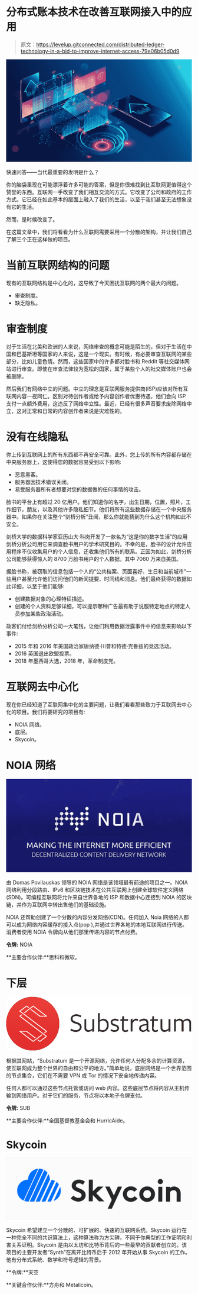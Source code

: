 # 分布式账本技术在改善互联网接入中的应用

> 原文：<https://levelup.gitconnected.com/distributed-ledger-technology-in-a-bid-to-improve-internet-access-79e06b05d0d9>

![](img/e214ae975a6836e942b9d0b29481bae3.png)

快速问答——当代最重要的发明是什么？

你的脑袋里现在可能漂浮着许多可能的答案，但是你很难找到比互联网更值得这个赞誉的东西。互联网一手改变了我们相互交流的方式。它改变了公司和政府的工作方式。它已经在如此基本的层面上融入了我们的生活，以至于我们甚至无法想象没有它的生活。

然而，是时候改变了。

在这篇文章中，我们将看看为什么互联网需要采用一个分散的架构，并让我们自己了解三个正在这样做的项目。

# 当前互联网结构的问题

现有的互联网结构是中心化的，这导致了今天困扰互联网的两个最大的问题。

*   审查制度。
*   缺乏隐私。

# 审查制度

对于生活在北美和欧洲的人来说，网络审查的概念可能是陌生的，但对于生活在中国和巴基斯坦等国家的人来说，这是一个现实。有时候，有必要审查互联网的某些部分，比如儿童色情。然而，这些国家中的许多都对脸书和 Reddit 等社交媒体网站进行审查。即使在审查法律较为宽松的国家，属于某些个人的社交媒体账户也会被删除。

然后我们有网络中立的问题。中立的理念是互联网服务提供商(ISP)应该对所有互联网内容一视同仁。区别对待创作者或给予内容创作者优惠待遇，他们会向 ISP 支付一点额外费用，这违反了网络中立性。最近，已经有很多声音要求废除网络中立，这对正常和日常的内容创作者来说是灾难性的。

# 没有在线隐私

你上传到互联网上的所有东西都不再安全可靠。此外，您上传的所有内容都存储在中央服务器上，这使得您的数据容易受到以下影响:

*   恶意黑客。
*   服务器因技术错误关闭。
*   易受服务器所有者想要对您的数据做的任何事情的攻击。

脸书的平台上有超过 20 亿用户。他们知道你的名字，出生日期，位置，照片，工作细节，朋友，以及其他许多隐私细节。他们将所有这些数据存储在一个中央服务器中。如果你在关注整个“剑桥分析”丑闻，那么你就能猜到为什么这个机构如此不安全。

剑桥大学的数据科学家亚历山大·科岗开发了一款名为“这是你的数字生活”的应用剑桥分析公司用它来调查脸书用户的学术研究目的。不幸的是，脸书的设计允许应用程序不仅收集用户的个人信息，还收集他们所有的联系。正因为如此，剑桥分析公司能够获得惊人的 8700 万脸书用户的个人数据，其中 7060 万来自美国。

据脸书称，被窃取的信息包括一个人的“公共档案、页面喜好、生日和当前城市”一些用户甚至允许他们访问他们的新闻提要、时间线和消息。他们最终获得的数据如此详细，以至于他们能够:

*   创建数据对象的心理特征描述。
*   创建的个人资料足够详细，可以提示哪种广告最有助于说服特定地点的特定人员参加某些政治活动。

政客们付给剑桥分析公司一大笔钱，让他们利用数据泄露事件中的信息来影响以下事件:

*   2015 年和 2016 年美国政治家唐纳德·川普和特德·克鲁兹的竞选活动。
*   2016 英国退出欧盟投票。
*   2018 年墨西哥大选，2018 年，革命制度党。

# 互联网去中心化

现在你已经知道了互联网集中化的主要问题，让我们看看那些致力于互联网去中心化的项目。我们将要研究的项目有:

*   NOIA 网络。
*   底层。
*   Skycoin。

# NOIA 网络

![](img/e19ef79ebfcd73dcbd3293fc3d7837ab.png)

由 Domas Povilauskas 领导的 NOIA 网络是该领域最有前途的项目之一。NOIA 网络利用分段路由、IPv6 和区块链技术在公共互联网上创建全球软件定义网络(SDN)。可编程互联网将允许来自世界各地的 ISP 和数据中心连接到 NOIA 的区块链，并作为互联网中转出售他们的基础设施。

NOIA 还帮助创建了一个分散的内容分发网络(CDN)。任何加入 Noia 网络的人都可以成为网络内容缓存的接入点(pop ),并通过世界各地的本地互联网进行传送。消费者使用 NOIA 令牌向从他们那里传递内容的节点付费。

**令牌:** NOIA

**主要合作伙伴:**思科和微软。

# 下层

![](img/9c406ca57c601597c91170832052228e.png)

根据其网站，“Substratum 是一个开源网络，允许任何人分配多余的计算资源，使互联网成为整个世界的自由和公平的地方。”简单地说，底层网络是一个世界范围的节点集合，它们在不需要 VPN 或 Tor 的情况下安全地传递内容。

任何人都可以通过这些节点托管或访问 web 内容。这些底层节点将内容从主机传输到网络用户。对于它们的服务，节点将以本地子令牌支付。

**令牌:** SUB

**主要合作伙伴:**全国基督教基金会和 HurricAide。

# Skycoin

![](img/9bded825ed8e65c10fa43fa39b616bc6.png)

Skycoin 希望建立一个分散的、可扩展的、快速的互联网系统。Skycoin 运行在一种完全不同的共识算法上，这种算法称为方尖碑，不同于你典型的工作证明和利害关系证明。Skycoin 是由以太坊和比特币背后的一些最早的贡献者创立的。该项目的主要开发者“Synth”在离开比特币后于 2012 年开始从事 Skycoin 的工作。他有分布式系统、数学和符号逻辑的背景。

**令牌:**天空

**关键合作伙伴:**方舟和 Metalicoin。